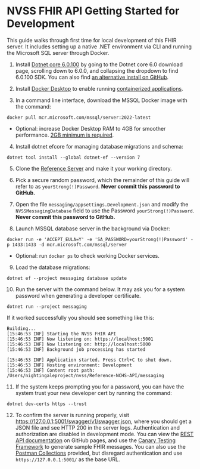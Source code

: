 # NVSS FHIR API Getting Started for Development

This guide walks through first time for local development of this FHIR server. It includes setting up a native .NET environment via CLI and running the Microsoft SQL server through Docker.

1. Install [Dotnet core 6.0.100](https://dotnet.microsoft.com/en-us/download/dotnet/6.0) by going to the Dotnet core 6.0 download page, scrolling down to 6.0.0, and collapsing the dropdown to find 6.0.100 SDK. You can also find [an alternative install on GitHub](https://github.com/dotnet/core/blob/main/release-notes/6.0/6.0.0/6.0.0.md?WT.mc_id=dotnet-35129-website).

2. Install [Docker Desktop](https://www.docker.com/) to enable running [containerized applications](https://www.docker.com/resources/what-container/).

3. In a command line interface, download the MSSQL Docker image with the command:
```
docker pull mcr.microsoft.com/mssql/server:2022-latest
```
  - Optional: increase Docker Desktop RAM to 4GB for smoother performance. [2GB minimum is required](https://learn.microsoft.com/en-us/sql/linux/quickstart-install-connect-docker?view=sql-server-ver16&tabs=cli&pivots=cs1-bash#prerequisites).

4. Install dotnet efcore for managing database migrations and schema:
```
dotnet tool install --global dotnet-ef --version 7
```

5. Clone the [Reference Server](https://github.com/nightingaleproject/Reference-NCHS-API) and make it your working directory.

6. Pick a secure random password, which the remainder of this guide will refer to as `yourStrong(!)Password`. **Never commit this password to GitHub.**

7. Open the file `messaging/appsettings.Development.json` and modify the `NVSSMessagingDatabase` field to use the Password `yourStrong(!)Password`. **Never commit this password to GitHub.**

8. Launch MSSQL database server in the background via Docker:
```
docker run -e 'ACCEPT_EULA=Y' -e 'SA_PASSWORD=yourStrong(!)Password' -p 1433:1433 -d mcr.microsoft.com/mssql/server
```
 - Optional: run `docker ps` to check working Docker services.

9. Load the database migrations:
```
dotnet ef --project messaging database update
```

10. Run the server with the command below. It may ask you for a system password when generating a developer certificate.
```
dotnet run --project messaging
```

If it worked successfully you should see something like this:
```
Building...
[15:46:53 INF] Starting the NVSS FHIR API
[15:46:53 INF] Now listening on: https://localhost:5001
[15:46:53 INF] Now listening on: http://localhost:5000
[15:46:53 INF] Background job processing has started

[15:46:53 INF] Application started. Press Ctrl+C to shut down.
[15:46:53 INF] Hosting environment: Development
[15:46:53 INF] Content root path: /Users/nightingaleproject/nvss/Reference-NCHS-API/messaging
```

11. If the system keeps prompting you for a password, you can have the system trust your new developer cert by running the command:
```
dotnet dev-certs https --trust
```

12. To confirm the server is running properly, visit <https://127.0.0.1:5001/swagger/v1/swagger.json>, where you should get a JSON file and see HTTP 200 in the server logs. Authentication and authorization are disabled in development mode. You can view the [REST API documentation](https://nightingaleproject.github.io/Reference-NCHS-API/#/) on GitHub pages, and use the [Canary Testing Framework](https://canary.ctex-inc.com/) to generate sample FHIR messages. You can also use the [Postman Collections](https://github.com/nightingaleproject/Reference-NCHS-API/tree/766-getting-started-guide/examples) provided, but disregard authentication and use `https://127.0.0.1:5001/` as the base URL.
